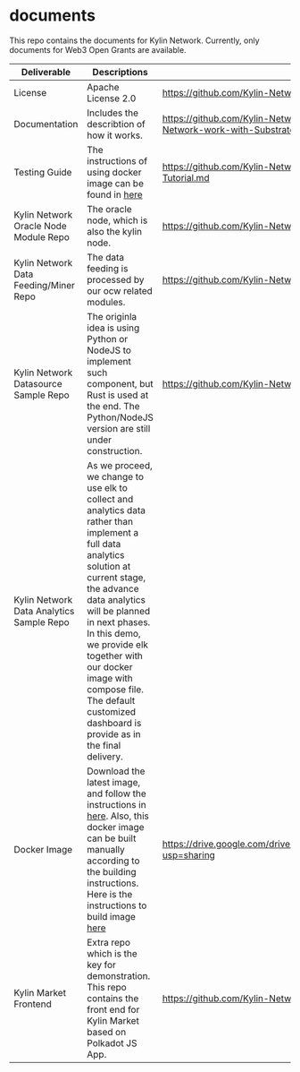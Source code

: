 # documents

This repo contains the documents for Kylin Network. Currently, only documents for Web3 Open Grants are available.


| **Deliverable**                          | Descriptions                                                         | Links                                                        |
| ---------------------------------------- | ------------------------------------------------------------ | ------------------------------------------------------------ |
| License                                  | Apache License 2.0       | https://github.com/Kylin-Network/kylin-node/blob/main/LICENSE                                     |
| Documentation                            | Includes the describtion of how it works. | https://github.com/Kylin-Network/documents/blob/main/How-does-Kylin-Network-work-with-Substrate.md                     |
| Testing Guide                            | The instructions of using docker image can be found in [here](https://github.com/Kylin-Network/documents/blob/main/Kylin-Network-Docker-Demo-Tutorial.md)| https://github.com/Kylin-Network/documents/blob/main/Kylin-Network-Demo-Tutorial.md | 
| Kylin Network Oracle Node Module Repo    | The oracle node, which is also the kylin node. | https://github.com/Kylin-Network/kylin-node                                                                               |
| Kylin Network Data Feeding/Miner Repo    | The data feeding is processed by our ocw related modules. | https://github.com/Kylin-Network/kylin-ocw-module                                                                      |
| Kylin Network Datasource Sample Repo     | The originla idea is using Python or NodeJS to implement such component, but Rust is used at the end. The Python/NodeJS version are still under construction.  | https://github.com/Kylin-Network/sample-data-fetcher         |
| Kylin Network Data Analytics Sample Repo |                                                              As we proceed, we change to use elk to collect and analytics data rather than implement a full data analytics solution at current stage, the advance data analytics will be planned in next phases. In this demo, we provide elk together with our docker image with compose file. The default customized dashboard is provide as in the final delivery. | |
| Docker Image                             | Download the latest image, and follow the instructions in [here](https://github.com/Kylin-Network/documents/blob/main/Kylin-Network-Demo-Tutorial.md).  Also, this docker image can be built manually according to the building instructions. Here is the instructions to build image [here](https://github.com/Kylin-Network/documents/blob/main/Kylin-Network-Docker-Demo-Tutorial.md) | https://drive.google.com/drive/folders/1CtuRb16zX36ZafaAZt_CpQIuW8wKsbFG?usp=sharing  |
| Kylin Market Frontend                    | Extra repo which is the key for demonstration. This repo contains the front end for Kylin Market based on Polkadot JS App.| https://github.com/Kylin-Network/kylin-market-frontend        |
